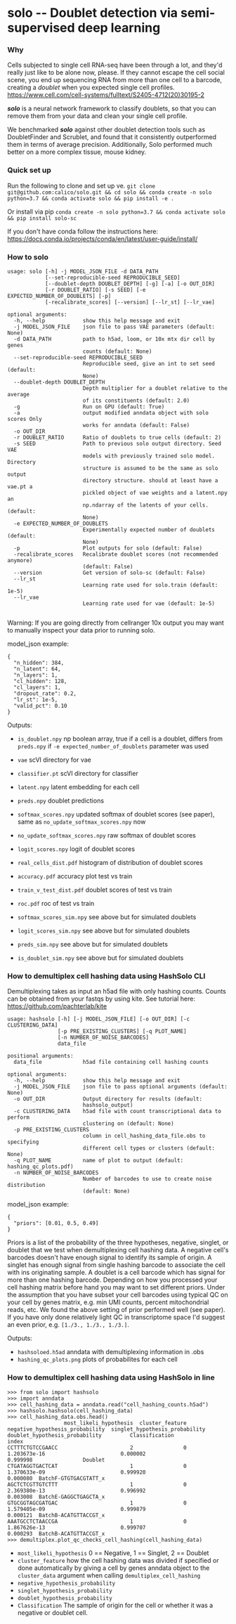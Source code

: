 # solo -- Doublet detection via semi-supervised deep learning
### Why
Cells subjected to single cell RNA-seq have been through a lot, and they'd really just like to be alone now, please. If they cannot escape the cell social scene, you end up sequencing RNA from more than one cell to a barcode, creating a *doublet* when you expected single cell profiles. https://www.cell.com/cell-systems/fulltext/S2405-4712(20)30195-2

**_solo_** is a neural network framework to classify doublets, so that you can remove them from your data and clean your single cell profile.

We benchmarked **_solo_** against other doublet detection tools such as DoubletFinder and Scrublet, and found that it consistently outperformed them in terms of average precision. Additionally, Solo performed much better on a more complex tissue, mouse kidney. 

### Quick set up
Run the following to clone and set up ve.
`git clone git@github.com:calico/solo.git && cd solo && conda create -n solo python=3.7 && conda activate solo && pip install -e .`

Or install via pip
`conda create -n solo python=3.7 && conda activate solo && pip install solo-sc`

If you don't have conda follow the instructions here: https://docs.conda.io/projects/conda/en/latest/user-guide/install/

### How to solo
```
usage: solo [-h] -j MODEL_JSON_FILE -d DATA_PATH
            [--set-reproducible-seed REPRODUCIBLE_SEED]
            [--doublet-depth DOUBLET_DEPTH] [-g] [-a] [-o OUT_DIR]
            [-r DOUBLET_RATIO] [-s SEED] [-e EXPECTED_NUMBER_OF_DOUBLETS] [-p]
            [-recalibrate_scores] [--version] [--lr_st] [--lr_vae]

optional arguments:
  -h, --help            show this help message and exit
  -j MODEL_JSON_FILE    json file to pass VAE parameters (default: None)
  -d DATA_PATH          path to h5ad, loom, or 10x mtx dir cell by genes
                        counts (default: None)
  --set-reproducible-seed REPRODUCIBLE_SEED
                        Reproducible seed, give an int to set seed (default:
                        None)
  --doublet-depth DOUBLET_DEPTH
                        Depth multiplier for a doublet relative to the average
                        of its constituents (default: 2.0)
  -g                    Run on GPU (default: True)
  -a                    output modified anndata object with solo scores Only
                        works for anndata (default: False)
  -o OUT_DIR
  -r DOUBLET_RATIO      Ratio of doublets to true cells (default: 2)
  -s SEED               Path to previous solo output directory. Seed VAE
                        models with previously trained solo model. Directory
                        structure is assumed to be the same as solo output
                        directory structure. should at least have a vae.pt a
                        pickled object of vae weights and a latent.npy an
                        np.ndarray of the latents of your cells. (default:
                        None)
  -e EXPECTED_NUMBER_OF_DOUBLETS
                        Experimentally expected number of doublets (default:
                        None)
  -p                    Plot outputs for solo (default: False)
  -recalibrate_scores   Recalibrate doublet scores (not recommended anymore)
                        (default: False)
  --version             Get version of solo-sc (default: False)
  --lr_st            
                        Learning rate used for solo.train (default: 1e-5)
  --lr_vae             
                        Learning rate used for vae (default: 1e-5)
                        
```

Warning: If you are going directly from cellranger 10x output you may want to manually inspect your data prior to running solo.

model_json example:
```
{
  "n_hidden": 384,
  "n_latent": 64,
  "n_layers": 1,
  "cl_hidden": 128,
  "cl_layers": 1,
  "dropout_rate": 0.2,
  "lr_st": 1e-5,
  "valid_pct": 0.10
}
```

Outputs:
* `is_doublet.npy`  np boolean array, true if a cell is a doublet, differs from `preds.npy` if `-e expected_number_of_doublets` parameter was used
* `vae` scVI directory for vae
* `classifier.pt` scVI directory for classifier
* `latent.npy` latent embedding for each cell             
* `preds.npy` doublet predictions
* `softmax_scores.npy` updated softmax of doublet scores (see paper), same as `no_update_softmax_scores.npy` now
* `no_update_softmax_scores.npy` raw softmax of doublet scores

* `logit_scores.npy`	logit of doublet scores
* `real_cells_dist.pdf` histogram of distribution of doublet scores
*  `accuracy.pdf` accuracy plot test vs train
*  `train_v_test_dist.pdf` doublet scores of test vs train
*  `roc.pdf`	roc of test vs train
*  `softmax_scores_sim.npy` see above but for simulated doublets
*  `logit_scores_sim.npy` see above but for simulated doublets
*  `preds_sim.npy`	see above but for simulated doublets
*  `is_doublet_sim.npy` see above but for simulated doublets


### How to demultiplex cell hashing data using HashSolo CLI

Demultiplexing takes as input an h5ad file with only hashing counts. Counts can be obtained from your fastqs by using kite. See tutorial here: https://github.com/pachterlab/kite

```
usage: hashsolo [-h] [-j MODEL_JSON_FILE] [-o OUT_DIR] [-c CLUSTERING_DATA]
                [-p PRE_EXISTING_CLUSTERS] [-q PLOT_NAME]
                [-n NUMBER_OF_NOISE_BARCODES]
                data_file

positional arguments:
  data_file             h5ad file containing cell hashing counts

optional arguments:
  -h, --help            show this help message and exit
  -j MODEL_JSON_FILE    json file to pass optional arguments (default: None)
  -o OUT_DIR            Output directory for results (default:
                        hashsolo_output)
  -c CLUSTERING_DATA    h5ad file with count transcriptional data to perform
                        clustering on (default: None)
  -p PRE_EXISTING_CLUSTERS
                        column in cell_hashing_data_file.obs to specifying
                        different cell types or clusters (default: None)
  -q PLOT_NAME          name of plot to output (default: hashing_qc_plots.pdf)
  -n NUMBER_OF_NOISE_BARCODES
                        Number of barcodes to use to create noise distribution
                        (default: None)
```

model_json example:
```
{
  "priors": [0.01, 0.5, 0.49]
}
```

Priors is a list of the probability of the three hypotheses, negative, singlet,
or doublet that we test when demultiplexing cell hashing data. A negative cell's barcodes
doesn't have enough signal to identify its sample of origin. A singlet has
enough signal from single hashing barcode to associate the cell with ins
originating sample. A doublet is a cell barcode which has signal for more than one hashing barcode.
Depending on how you processed your cell hashing matrix before hand you may
want to set different priors. Under the assumption that you have subset your cell
barcodes using typical QC on your cell by genes matrix, e.g. min UMI counts,
percent mitochondrial reads, etc. We found the above setting of prior performed
well (see paper). If you have only done relatively light QC in transcriptome space
 I'd suggest an even prior, e.g. `[1./3., 1./3., 1./3.]`.


Outputs:
*  `hashsoloed.h5ad` anndata with demultiplexing information in .obs
*  `hashing_qc_plots.png` plots of probabilites for each cell


### How to demultiplex cell hashing data using HashSolo in line

```
>>> from solo import hashsolo
>>> import anndata
>>> cell_hashing_data = anndata.read("cell_hashing_counts.h5ad")
>>> hashsolo.hashsolo(cell_hashing_data)
>>> cell_hashing_data.obs.head()
                  most_likeli_hypothesis  cluster_feature  negative_hypothesis_probability  singlet_hypothesis_probability  doublet_hypothesis_probability         Classification
index                                                                                                                                                                            
CCTTTCTGTCCGAACC                       2                0                     1.203673e-16                        0.000002                        0.999998                Doublet
CTGATAGGTGACTCAT                       1                0                     1.370633e-09                        0.999920                        0.000080  BatchF-GTGTGACGTATT_x
AGCTCTCGTTGTCTTT                       1                0                     2.369380e-13                        0.996992                        0.003008  BatchE-GAGGCTGAGCTA_x
GTGCGGTAGCGATGAC                       1                0                     1.579405e-09                        0.999879                        0.000121  BatchB-ACATGTTACCGT_x
AAATGCCTCTAACCGA                       1                0                     1.867626e-13                        0.999707                        0.000293  BatchB-ACATGTTACCGT_x
>>> demultiplex.plot_qc_checks_cell_hashing(cell_hashing_data)
```


* `most_likeli_hypothesis` 0 == Negative, 1 == Singlet, 2 == Doublet
* `cluster_feature` how the cell hashing data was divided if specified or done automatically by giving a cell by genes anndata object to the `cluster_data` argument when calling `demultiplex_cell_hashing`
* `negative_hypothesis_probability`  
* `singlet_hypothesis_probability`  
* `doublet_hypothesis_probability`         
* `Classification` The sample of origin for the cell or whether it was a negative or doublet cell.
